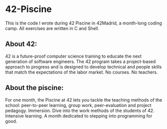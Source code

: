 # 42-Piscine
This is the code I wrote during 42 Piscine in 42Madrid, a month-long coding camp. All exercises are written in C and Shell.

## About 42:
  42 is a future-proof computer science training to educate the next generation of software engineers. The 42 program takes a project-based approach to progress and is     designed to develop technical and people skills that match the expectations of the labor market. No courses. No teachers.

## About the piscine:
  For one month, the Piscine at 42 lets you tackle the teaching methods of the school: peer-to-peer learning, group work, peer-evaluation and project pedagogy.             Immersion. Dive into the work methods of the students of 42. Intensive learning. A month dedicated to stepping into programming for good.
